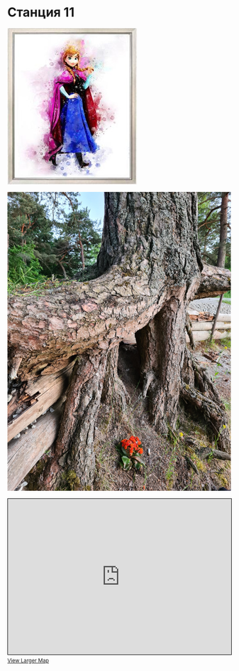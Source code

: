 <script type="javscript">if (!document.cookie.split('; ').find(row => row.startsWith('questStarted'))) { window.location.href = "404.md" }</script>

# Станция 11

![Stage 11](img/11.jpg)

![Path 11](path/11.jpg)

<iframe width="100%" height="350" frameborder="0" scrolling="no" marginheight="0" marginwidth="0" src="https://www.openstreetmap.org/export/embed.html?bbox=24.86291885375977%2C59.4580371413974%2C24.871587753295902%2C59.4618588228221&amp;layer=mapnik&amp;marker=59.459948036117225%2C24.867253303527832" style="border: 1px solid black"></iframe><br/><small><a href="https://www.openstreetmap.org/?mlat=59.45995&amp;mlon=24.86725#map=17/59.45995/24.86725&amp;layers=N">View Larger Map</a></small>